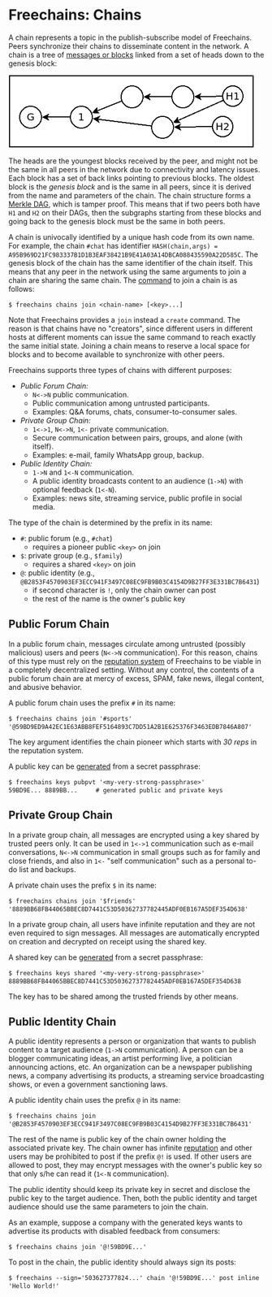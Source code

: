 # Freechains: Chains

A chain represents a topic in the publish-subscribe model of Freechains.
Peers synchronize their chains to disseminate content in the network.
A chain is a tree of [messages or blocks](blocks.md) linked from a set of heads
down to the genesis block:

<img src="chain.png">

The heads are the youngest blocks received by the peer, and might not be the
same in all peers in the network due to connectivity and latency issues.
Each block has a set of back links pointing to previous blocks.
The oldest block is the *genesis block* and is the same in all peers, since it
is derived from the name and parameters of the chain.
The chain structure forms a [Merkle DAG](https://en.wikipedia.org/wiki/Merkle_tree),
which is tamper proof.
This means that if two peers both have `H1` and `H2` on their DAGs, then the
subgraphs starting from these blocks and going back to the genesis block must
be the same in both peers.

A chain is univocally identified by a unique hash code from its own name.
For example, the chain `#chat` has identifier
`HASH(chain,args) = A95B969D21FC983337B1D1B3EAF38421B9E41A03A14DBCA088435590A22D585C`.
The genesis block of the chain has the same identifier of the chain itself.
This means that any peer in the network using the same arguments to join a
chain are sharing the same chain.
The [command](cmds.md#chains-join) to join a chain is as follows:

```
$ freechains chains join <chain-name> [<key>...]
```

Note that Freechains provides a `join` instead a `create` command.
The reason is that chains have no "creators", since different users in
different hosts at different moments can issue the same command to reach
exactly the same initial state.
Joining a chain means to reserve a local space for blocks and to become
available to synchronize with other peers.

Freechains supports three types of chains with different purposes:

- *Public Forum Chain:*
    - `N<->N` public communication.
    - Public communication among untrusted participants.
    - Examples: Q&A forums, chats, consumer-to-consumer sales.
- *Private Group Chain:*
    - `1<->1`, `N<->N`, `1<-` private communication.
    - Secure communication between pairs, groups, and alone (with itself).
    - Examples: e-mail, family WhatsApp group, backup.
- *Public Identity Chain:*
    - `1->N` and `1<-N` communication.
    - A public identity broadcasts content to an audience (`1->N`) with
      optional feedback (`1<-N`).
    - Examples: news site, streaming service, public profile in social media.

The type of the chain is determined by the prefix in its name:

- `#`: public forum (e.g., `#chat`)
    - requires a pioneer public `<key>` on join
- `$`: private group (e.g., `$family`)
    - requires a shared `<key>` on join
- `@`: public identity (e.g., `@B2853F4570903EF3ECC941F3497C08EC9FB9B03C4154D9B27FF3E331BC7B6431`)
    - if second character is `!`, only the chain owner can post
    - the rest of the name is the owner's public key

<!-- BLAKE2b Curve25519 -->

## Public Forum Chain

In a public forum chain, messages circulate among untrusted (possibly
malicious) users and peers (`N<->N` communication).
For this reason, chains of this type must rely on the
[reputation system](reps.md) of Freechains to be viable in a completely
decentralized setting.
Without any control, the contents of a public forum chain are at mercy of
excess, SPAM, fake news, illegal content, and abusive behavior.

A public forum chain uses the prefix `#` in its name:

```
$ freechains chains join '#sports' '@59BD9ED9A42EC1E63ABB8FEF5164893C7DD51A2B1E625376F3463EDB7846A807'
```

The key argument identifies the chain pioneer which starts with *30 reps* in
the reputation system.

A public key can be [generated](cmds.md#keys-create) from a secret
passphrase:

```
$ freechains keys pubpvt '<my-very-strong-passphrase>'
59BD9E... 8889BB...     # generated public and private keys
```

## Private Group Chain

In a private group chain, all messages are encrypted using a key shared by
trusted peers only.
It can be used in `1<->1` communication such as e-mail conversations, `N<->N`
communication in small groups such as for family and close friends, and also
in `1<-` "self communication" such as a personal to-do list and backups.

A private chain uses the prefix `$` in its name:

```
$ freechains chains join '$friends' '8889BB68FB44065BBEC8D7441C53D50362737782445ADF0EB167A5DEF354D638'
```

In a private group chain, all users have infinite reputation and they are not
even required to sign messages.
All messages are automatically encrypted on creation and decrypted on receipt
using the shared key.

A shared key can be [generated](cmds.md#keys-create) from a secret
passphrase:

```
$ freechains keys shared '<my-very-strong-passphrase>'
8889BB68FB44065BBEC8D7441C53D50362737782445ADF0EB167A5DEF354D638
```

The key has to be shared among the trusted friends by other means.
<!--, such as through their public identity chains. -->

## Public Identity Chain

A public identity represents a person or organization that wants to publish
content to a target audience (`1->N` communication).
A person can be a blogger communicating ideas, an artist performing live, a
politician announcing actions, etc.
An organization can be a newspaper publishing news, a company advertising its
products, a streaming service broadcasting shows, or even a government
sanctioning laws.

A public identity chain uses the prefix `@` in its name:

```
$ freechains chains join '@B2853F4570903EF3ECC941F3497C08EC9FB9B03C4154D9B27FF3E331BC7B6431'
```

The rest of the name is public key of the chain owner holding the associated
private key.
The chain owner has infinite [reputation](reps.md) and other users may be
prohibited to post if the prefix `@!` is used.
If other users are allowed to post, they may encrypt messages with the owner's
public key so that only s/he can read it (`1<-N` communication).

The public identity should keep its private key in secret and disclose the
public key to the target audience.
Then, both the public identity and target audience should use the same
parameters to join the chain.

As an example, suppose a company with the generated keys wants to advertise its
products with disabled feedback from consumers:

```
$ freechains chains join '@!59BD9E...'
```

To post in the chain, the public identity should always sign its posts:

```
$ freechains --sign='503627377824...' chain '@!59BD9E...' post inline 'Hello World!'
```

